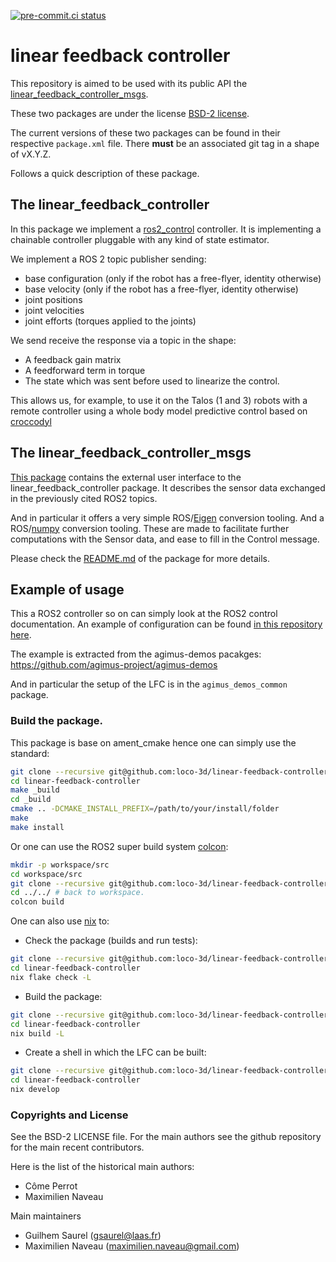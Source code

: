 [![pre-commit.ci status](https://results.pre-commit.ci/badge/github/loco-3d/linear-feedback-controller/main.svg)](https://results.pre-commit.ci/latest/github/loco-3d/linear-feedback-controller/main)

# linear feedback controller

This repository is aimed to be used with its public API the
[linear_feedback_controller_msgs](https://github.com/loco-3d/linear-feedback-controller-msgs).

These two packages are under the license [BSD-2 license](./LICENSE).

The current versions of these two packages can be found in their respective
`package.xml` file. There **must** be an associated git tag in a shape of vX.Y.Z.

Follows a quick description of these package.

## The linear_feedback_controller

In this package we implement a [ros2_control](https://control.ros.org/rolling/index.html)
controller.
It is implementing a chainable controller pluggable with any kind of state
estimator.

We implement a ROS 2 topic publisher sending:
- base configuration (only if the robot has a free-flyer, identity otherwise)
- base velocity (only if the robot has a free-flyer, identity otherwise)
- joint positions
- joint velocities
- joint efforts (torques applied to the joints)

We send receive the response via a topic in the shape:
- A feedback gain matrix
- A feedforward term in torque
- The state which was sent before used to linearize the control.

This allows us, for example, to use it on the Talos (1 and 3) robots with a remote controller
using a whole body model predictive control based on [croccodyl](https://github.com/loco-3d/crocoddyl)

## The linear_feedback_controller_msgs

[This package](https://github.com/loco-3d/linear-feedback-controller-msgs) contains the external user interface to the linear_feedback_controller
package. It describes the sensor data exchanged in the previously cited ROS2 topics.

And in particular it offers a very simple ROS/[Eigen](https://eigen.tuxfamily.org/index.php?title=Main_Page)
conversion tooling.
And a ROS/[numpy](https://numpy.org/) conversion tooling.
These are made to facilitate further computations with the Sensor data,
and ease to fill in the Control message.

Please check the [README.md](https://github.com/loco-3d/linear-feedback-controller-msgs/blob/main/README.md) of the package for more details.

## Example of usage

This a ROS2 controller so on can simply look at the ROS2 control documentation.
An example of configuration can be found
[in this repository here](./config/tiago_pro_lfc_params.yaml).

The example is extracted from the agimus-demos pacakges:
https://github.com/agimus-project/agimus-demos

And in particular the setup of the LFC is in the `agimus_demos_common` package.

### Build the package.

This package is base on ament_cmake hence one can simply use the standard:

```bash
git clone --recursive git@github.com:loco-3d/linear-feedback-controller.git
cd linear-feedback-controller
make _build
cd _build
cmake .. -DCMAKE_INSTALL_PREFIX=/path/to/your/install/folder
make
make install
```

Or one can use the ROS2 super build system [colcon](https://colcon.readthedocs.io/en/released/):

```bash
mkdir -p workspace/src
cd workspace/src
git clone --recursive git@github.com:loco-3d/linear-feedback-controller.git
cd ../../ # back to workspace.
colcon build
```

One can also use [nix](https://nixos.wiki/wiki/Main_Page) to:
- Check the package (builds and run tests):
```bash
git clone --recursive git@github.com:loco-3d/linear-feedback-controller.git
cd linear-feedback-controller
nix flake check -L
```
- Build the package:
```bash
git clone --recursive git@github.com:loco-3d/linear-feedback-controller.git
cd linear-feedback-controller
nix build -L
```
- Create a shell in which the LFC can be built:
```bash
git clone --recursive git@github.com:loco-3d/linear-feedback-controller.git
cd linear-feedback-controller
nix develop
```

### Copyrights and License

See the BSD-2 LICENSE file.
For the main authors see the github repository for the main recent contributors.

Here is the list of the historical main authors:
- Côme Perrot
- Maximilien Naveau

Main maintainers
- Guilhem Saurel (gsaurel@laas.fr)
- Maximilien Naveau (maximilien.naveau@gmail.com)
